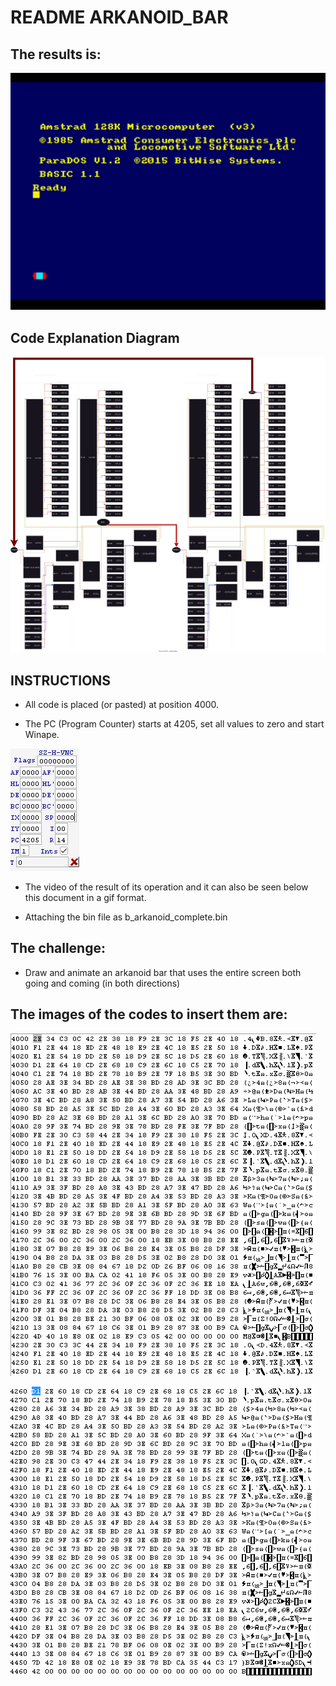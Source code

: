 # README ARKANOID_BAR   

## The results is:

![](https://github.com/aggranadoss/amstradcpc-machine-code/blob/master/images/arkanoid_bar/b_arkanoid.gif)

## Code Explanation Diagram

![](https://github.com/aggranadoss/amstradcpc-machine-code/blob/master/amstrad_cpc_challenges_explained/arkanoid_bar/b_complete_arkanoid.svg)



## INSTRUCTIONS

- All code is placed (or pasted) at position 4000.

- The PC (Program Counter) starts at 4205, set all values to zero and start Winape.

![](https://github.com/aggranadoss/amstradcpc-machine-code/blob/master/images/arkanoid_bar/arkanoid_bar.png)

- The video of the result of its operation and it can also be seen
below this document in a gif format.

- Attaching the bin file as b_arkanoid_complete.bin

## The challenge:

- Draw and animate an arkanoid bar that uses the entire screen both going and coming (in both directions)


## The images of the codes to insert them are:

![](https://github.com/aggranadoss/amstradcpc-machine-code/blob/master/images/arkanoid_bar/b_arkanoid1.png)

![](https://github.com/aggranadoss/amstradcpc-machine-code/blob/master/images/arkanoid_bar/b_arkanoid2.png)
